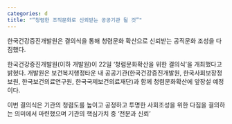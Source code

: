 ```yaml
---
categories: d
title: "“청렴한 조직문화로 신뢰받는 공공기관 될 것”"
---
```

한국건강증진개발원은&nbsp;결의식을 통해 청렴문화 확산으로 신뢰받는 공직문화 조성을 다짐했다.



한국건강증진개발원(이하 개발원)이 22일 &lsquo;청렴문화확산을 위한 결의식&rsquo;을 개최했다고 밝혔다. 개발원은 보건복지행정타운 내 공공기관(한국건강증진개발원, 한국사회보장정보원, 한국보건의료연구원, 한국국제보건의료재단)과 함께 청렴문화확산에 앞장설 예정이다.

이번 결의식은 기관의 청렴도를 높이고 공정하고 투명한 사회조성을 위한 다짐을 결의하는 의미에서 마련했으며 기관의 핵심가치 중 &lsquo;전문과 신뢰&rsquo;